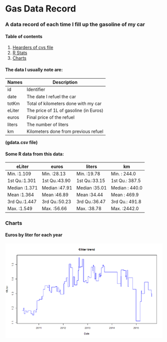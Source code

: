 # Gas Data Record
### A data record of each time I fill up the gasoline of my car
#### Table of contents
1. [Hearders of cvs file](https://github.com/nachoad/gasdatarecord#the-data-i-usually-note-are)
2. [R Stats](https://github.com/nachoad/gasdatarecord#some-r-data-from-this-data)
3. [Charts](https://github.com/nachoad/gasdatarecord#charts)

#### The data I usually note are:

|Names      | Description                             |
|-----------|-----------------------------------------|
|id         | Identifier                              |
|date       | The date I refuel the car               |
|totKm      | Total of kilometers done with my car    |
|eLiter     | The price of 1L of gasoline (in Euros)  |
|euros      | Final price of the refuel               |
|liters     | The number of liters                    |
|km         | Kilometers done from previous refuel    |
__(gdata.csv file)__

#### Some R data from this data:

| eLiter         |  euros         |    liters     |        km        | 
|----------------| ---------------|---------------|------------------|
| Min.   :1.109  | Min.   :28.13  | Min.   :19.78 |  Min.   : 244.0  |
| 1st Qu.:1.301  | 1st Qu.:43.90  | 1st Qu.:33.15 |  1st Qu.: 387.5  |
| Median :1.371  | Median :47.91  | Median :35.01 |  Median : 440.0  |
| Mean   :1.364  | Mean   :46.89  | Mean   :34.44 |  Mean   : 469.9  | 
| 3rd Qu.:1.447  | 3rd Qu.:50.23  | 3rd Qu.:36.47 |  3rd Qu.: 491.8  | 
| Max.   :1.549  | Max.   :56.66  | Max.   :38.78 |  Max.   :2442.0  |

  
### Charts

#### Euros by liter for each year
![ebyliter](https://raw.githubusercontent.com/nachoad/gasdatarecord/master/imgs/euros_by_liter_trend.png)
